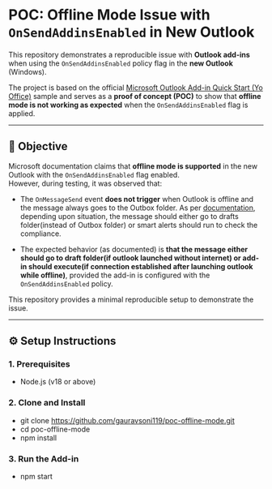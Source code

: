 # POC: Offline Mode Issue with `OnSendAddinsEnabled` in New Outlook

This repository demonstrates a reproducible issue with **Outlook add-ins** when using the `OnSendAddinsEnabled` policy flag in the **new Outlook** (Windows).

The project is based on the official [Microsoft Outlook Add-in Quick Start (Yo Office)](https://learn.microsoft.com/en-us/office/dev/add-ins/quickstarts/outlook-quickstart-yo) sample and serves as a **proof of concept (POC)** to show that **offline mode is not working as expected** when the `OnSendAddinsEnabled` flag is applied.

---

## 🎯 Objective

Microsoft documentation claims that **offline mode is supported** in the new Outlook with the `OnSendAddinsEnabled` flag enabled.  
However, during testing, it was observed that:

- The `OnMessageSend` event **does not trigger** when Outlook is offline and the message always goes to the Outbox folder. As per [documentation](https://learn.microsoft.com/en-gb/office/dev/add-ins/outlook/one-outlook#add-in-availability-when-offline), depending upon situation, the message should either go to drafts folder(instead of Outbox folder) or smart alerts should run to check the compliance. 

- The expected behavior (as documented) is **that the message either should go to draft folder(if outlook launched without internet) or add-in should execute(if connection established after launching outlook while offline)**, provided the add-in is configured with the `OnSendAddinsEnabled` policy.

This repository provides a minimal reproducible setup to demonstrate the issue.

---

## ⚙️ Setup Instructions

### 1. Prerequisites
- Node.js (v18 or above)

### 2. Clone and Install
- git clone https://github.com/gauravsoni119/poc-offline-mode.git
- cd poc-offline-mode
- npm install

### 3. Run the Add-in
- npm start



